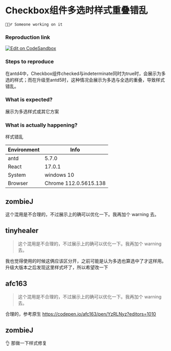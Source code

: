 # Checkbox组件多选时样式重叠错乱

`👷🏻‍♂️ Someone working on it`

### Reproduction link

[![Edit on CodeSandbox](https://codesandbox.io/static/img/play-codesandbox.svg)](https://codesandbox.io/s/quan-xuan-antd-5-7-0-forked-y3g8xc)

### Steps to reproduce

在antd4中，Checkbox组件checked与indeterminate同时为true时，会展示为多选的样式；而在升级至antd5时，这种情况会展示为多选与全选的重叠，导致样式错乱。

### What is expected?

展示为多选样式或其它方案

### What is actually happening?

样式错乱

| Environment | Info                  |
| ----------- | --------------------- |
| antd        | 5.7.0                 |
| React       | 17.0.1                |
| System      | windows 10            |
| Browser     | Chrome 112.0.5615.138 |

<!-- generated by ant-design-issue-helper. DO NOT REMOVE -->

## zombieJ

这个混用是不合理的，不过展示上的确可以优化一下。我再加个 warning 去。

## tinyhealer

> 这个混用是不合理的，不过展示上的确可以优化一下。我再加个 warning 去。

我也觉得使用的时候这俩应该区分开，之前可能是认为多选也算选中了才这样用。升级大版本之后发现这里样式坏了，所以希望改一下

## afc163

> 这个混用是不合理的，不过展示上的确可以优化一下。我再加个 warning 去。

合理的，参考原生 https://codepen.io/afc163/pen/YzRLNyz?editors=1010

## zombieJ

👌 那做一下样式修复
